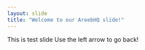 ```yaml
---
layout: slide
title: "Welcome to our AreebHQ slide!"
---
```

This is test slide
Use the left arrow to go back!
